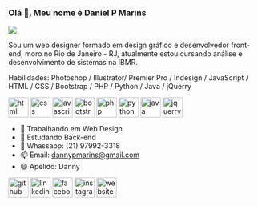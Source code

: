 ### Olá 👋, Meu nome é Daniel P Marins
![](https://media-exp1.licdn.com/dms/image/C4E16AQHkL1XdlPt55w/profile-displaybackgroundimage-shrink_200_800/0/1643485458882?e=1648684800&v=beta&t=Rqob42ZRYZ2EydgdNmOA-YZXEuADiQaOgIdFmKks4IA)

Sou um web designer formado em design gráfico e desenvolvedor front-end, moro no Rio de Janeiro - RJ, atualmente estou cursando análise e desenvolvimento de sistemas na IBMR.

Habilidades: 
Photoshop / Illustrator/ Premier Pro / Indesign / JavaScript / HTML / CSS / Bootstrap / PHP / Python / Java / jQuerry
  <div>
  <img align="center" alt="html" width="40" heith="30" src="https://cdn.jsdelivr.net/gh/devicons/devicon/icons/html5/html5-original-wordmark.svg" >
  <img align="center" alt="css" width="40" heith="30" src="https://cdn.jsdelivr.net/gh/devicons/devicon/icons/css3/css3-original-wordmark.svg" >
  <img align="center" alt="javascript" width="40" heith="30" src="https://cdn.jsdelivr.net/gh/devicons/devicon/icons/javascript/javascript-original.svg" >
  <img align="center" alt="bootstrap" width="40" heith="30" src="https://cdn.jsdelivr.net/gh/devicons/devicon/icons/bootstrap/bootstrap-original.svg" >
  <img align="center" alt="php" width="40" heith="30" src="https://cdn.jsdelivr.net/gh/devicons/devicon/icons/php/php-plain.svg" >
  <img align="center" alt="python" width="40" heith="30" src="https://cdn.jsdelivr.net/gh/devicons/devicon/icons/python/python-original.svg" >
  <img align="center" alt="java" width="40" heith="30" src="https://cdn.jsdelivr.net/gh/devicons/devicon/icons/java/java-original-wordmark.svg">
  <img align="center" alt="jquerry" width="40" heith="30" src="https://cdn.jsdelivr.net/gh/devicons/devicon/icons/jquery/jquery-original-wordmark.svg" >
  </div>

- 🔭 Trabalhando em Web Design 
- 🌱 Estudando Back-end 
- 💬 Whassapp: (21) 97992-3318 
- 📫 Email: dannypmarins@gmail.com 
- 😄 Apelido: Danny 



[<img src='https://cdn.jsdelivr.net/npm/simple-icons@3.0.1/icons/github.svg' alt='github' height='40'>](https://ghttps://github.com/DannyPMarins)  [<img src='https://cdn.jsdelivr.net/npm/simple-icons@3.0.1/icons/linkedin.svg' alt='linkedin' height='40'>](https://www.linkedin.com/in/daniel-marins-890ba11ba/)  [<img src='https://cdn.jsdelivr.net/npm/simple-icons@3.0.1/icons/facebook.svg' alt='facebook' height='40'>](https://www.facebook.com/DannyMarins)  [<img src='https://cdn.jsdelivr.net/npm/simple-icons@3.0.1/icons/instagram.svg' alt='instagram' height='40'>](https://www.instagram.com/@dannypmarins/)  [<img src='https://cdn.jsdelivr.net/npm/simple-icons@3.0.1/icons/icloud.svg' alt='website' height='40'>](dannydesigner.net)  


